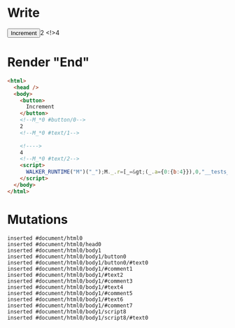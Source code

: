 # Write
  <button>Increment</button><!--M_*0 #button/0-->2<!--M_*0 #text/1--> <!>4<!--M_*0 #text/2--><script>WALKER_RUNTIME("M")("_");M._.r=[_=>(_.a={0:{b:4}}),0,"__tests__/template.marko_0_b",0];M._.w()</script>


# Render "End"
```html
<html>
  <head />
  <body>
    <button>
      Increment
    </button>
    <!--M_*0 #button/0-->
    2
    <!--M_*0 #text/1-->
     
    <!---->
    4
    <!--M_*0 #text/2-->
    <script>
      WALKER_RUNTIME("M")("_");M._.r=[_=&gt;(_.a={0:{b:4}}),0,"__tests__/template.marko_0_b",0];M._.w()
    </script>
  </body>
</html>
```

# Mutations
```
inserted #document/html0
inserted #document/html0/head0
inserted #document/html0/body1
inserted #document/html0/body1/button0
inserted #document/html0/body1/button0/#text0
inserted #document/html0/body1/#comment1
inserted #document/html0/body1/#text2
inserted #document/html0/body1/#comment3
inserted #document/html0/body1/#text4
inserted #document/html0/body1/#comment5
inserted #document/html0/body1/#text6
inserted #document/html0/body1/#comment7
inserted #document/html0/body1/script8
inserted #document/html0/body1/script8/#text0
```
